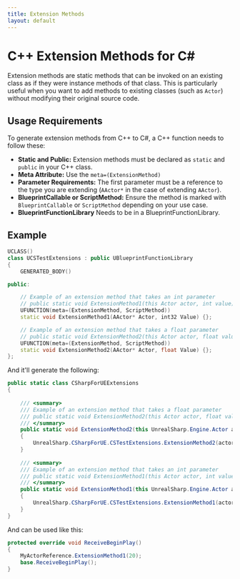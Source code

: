 ```yaml
---
title: Extension Methods
layout: default
---
```


# C++ Extension Methods for C#

Extension methods are static methods that can be invoked on an existing class as if they were instance methods of that class. This is particularly useful when you want to add methods to existing classes (such as `Actor`) without modifying their original source code.

## Usage Requirements

To generate extension methods from C++ to C#, a C++ function needs to follow these:

- **Static and Public:** Extension methods must be declared as `static` and `public` in your C++ class.
- **Meta Attribute:** Use the `meta=(ExtensionMethod)`
- **Parameter Requirements:** The first parameter must be a reference to the type you are extending (`AActor*` in the case of extending `AActor`).
- **BlueprintCallable or ScriptMethod:** Ensure the method is marked with `BlueprintCallable` or `ScriptMethod` depending on your use case.
- **BlueprintFunctionLibrary** Needs to be in a BlueprintFunctionLibrary.

## Example

```cpp
UCLASS()
class UCSTestExtensions : public UBlueprintFunctionLibrary
{
    GENERATED_BODY()

public:

    // Example of an extension method that takes an int parameter
    // public static void ExtensionMethod1(this Actor actor, int value)
    UFUNCTION(meta=(ExtensionMethod, ScriptMethod))
    static void ExtensionMethod1(AActor* Actor, int32 Value) {};

    // Example of an extension method that takes a float parameter
    // public static void ExtensionMethod2(this Actor actor, float value)
    UFUNCTION(meta=(ExtensionMethod, ScriptMethod))
    static void ExtensionMethod2(AActor* Actor, float Value) {};
};
```

And it'll generate the following:

```c#
public static class CSharpForUEExtensions
{
    
    /// <summary>
    /// Example of an extension method that takes a float parameter
    /// public static void ExtensionMethod2(this Actor actor, float value)
    /// </summary>
    public static void ExtensionMethod2(this UnrealSharp.Engine.Actor actor, float value)
    {
        UnrealSharp.CSharpForUE.CSTestExtensions.ExtensionMethod2(actor, value);
    }
    
    /// <summary>
    /// Example of an extension method that takes an int parameter
    /// public static void ExtensionMethod1(this Actor actor, int value)
    /// </summary>
    public static void ExtensionMethod1(this UnrealSharp.Engine.Actor actor, int value)
    {
        UnrealSharp.CSharpForUE.CSTestExtensions.ExtensionMethod1(actor, value);
    }
}
```

And can be used like this:

```c#
protected override void ReceiveBeginPlay()
{
    MyActorReference.ExtensionMethod1(20);
    base.ReceiveBeginPlay();
}
```
